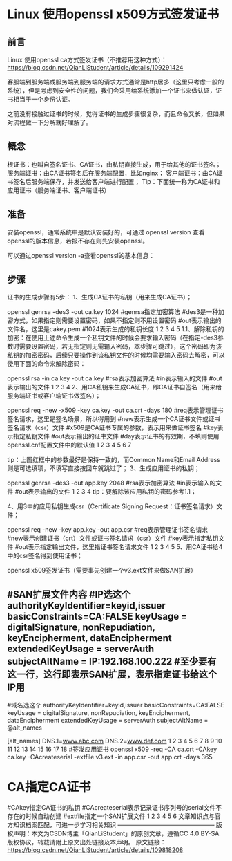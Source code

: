 # Linux 使用openssl x509方式签发证书



## 前言

Linux 使用openssl ca方式签发证书（不推荐用这种方式）：https://blog.csdn.net/QianLiStudent/article/details/109291424

客服端到服务端或服务端到服务端的请求方式通常是http居多（这里只考虑一般的系统），但是考虑到安全性的问题，我们会采用给系统添加一个证书来做认证，证书相当于一个身份认证。

之前没有接触过证书的时候，觉得证书的生成步骤很复杂，而且命令又长，但如果对流程做一下分解就好理解了。

## 概念

根证书：也叫自签名证书、CA证书，由私钥直接生成，用于给其他的证书签名；
服务端证书：由CA证书签名后在服务端配置，比如nginx；
客户端证书：由CA证书签名后服务端保存，并发送给客户端进行配置；
Tip：下面统一称为CA证书和应用证书（服务端证书、客户端证书）

## 准备

安装openssl，通常系统中是默认安装好的，可通过 openssl version 查看openssl的版本信息，若报不存在则先安装openssl。

可以通过openssl version -a查看openssl的基本信息：

## 步骤

证书的生成步骤有5步：
1、生成CA证书的私钥（用来生成CA证书）；

openssl genrsa -des3 -out ca.key 1024
#genrsa指定加密算法
#des3是一种加密方式，如果指定则需要设置密码，如果不指定则不用设置密码
#out表示输出的文件名，这里是cakey.pem
#1024表示生成的私钥长度
1
2
3
4
5
1.1、解除私钥的加密：在使用上述命令生成一个私钥文件的时候会要求输入密码（在指定-des3参数时需要设置密码，若无指定则无需输入密码，本步骤可跳过），这个密码即为该私钥的加密密码，后续只要操作到该私钥文件的时候均需要输入密码去解密，可以使用下面的命令来解除密码：

openssl rsa -in ca.key -out ca.key
#rsa表示加密算法
#in表示输入的文件
#out表示输出的文件
1
2
3
4
2、用CA私钥来生成CA证书，即CA证书自签名（用来给服务端证书或客户端证书做签名）；

openssl req -new -x509 -key ca.key -out ca.crt -days 180
#req表示管理证书签名请求，这里是签名场景，所以得用到
#new表示生成一个CA证书文件或证书签名请求（csr）文件
#x509是CA证书专属的参数，表示用来做证书签名
#key表示指定私钥文件
#out表示输出的证书文件
#day表示证书的有效期，不填则使用openssl.cnf配置文件中的默认值
1
2
3
4
5
6
7

tip：上图红框中的参数最好是保持一致的，而Common Name和Email Address则是可选填项，不填写直接按回车就跳过了；
3、生成应用证书的私钥；

openssl genrsa -des3 -out app.key 2048
#rsa表示加密算法
#in表示输入的文件
#out表示输出的文件
1
2
3
4
tip：要解除该应用私钥的密码参考1.1；

4、用3中的应用私钥生成csr（Certificate Signing Request：证书签名请求）文件；

openssl req -new -key app.key -out app.csr
#req表示管理证书签名请求
#new表示创建证书（crt）文件或证书签名请求（csr）文件
#key表示指定私钥文件
#out表示指定输出文件，这里指证书签名请求文件
1
2
3
4
5
5、用CA证书给4中的csr签名得到使用证书；

openssl x509签发证书（需要事先创建一个v3.ext文件来做SAN扩展）

#SAN扩展文件内容
#IP选这个
authorityKeyIdentifier=keyid,issuer
basicConstraints=CA:FALSE
keyUsage = digitalSignature, nonRepudiation, keyEncipherment, dataEncipherment
extendedKeyUsage = serverAuth
subjectAltName = IP:192.168.100.222	#至少要有这一行，这行即表示SAN扩展，表示指定证书给这个IP用
--------------------------------------------------------------------------------------
#域名选这个
authorityKeyIdentifier=keyid,issuer
basicConstraints=CA:FALSE
keyUsage = digitalSignature, nonRepudiation, keyEncipherment, dataEncipherment
extendedKeyUsage = serverAuth
subjectAltName = @alt_names

[alt_names]
DNS.1=www.abc.com
DNS.2=www.def.com
1
2
3
4
5
6
7
8
9
10
11
12
13
14
15
16
17
18
#签发应用证书
openssl x509 -req -CA ca.crt -CAkey ca.key -CAcreateserial -extfile v3.ext -in app.csr -out app.crt -days 365
# CA指定CA证书
#CAkey指定CA证书的私钥
#CAcreateserial表示记录证书序列号的serial文件不存在的时候自动创建
#extfile指定一个SAN扩展文件
1
2
3
4
5
6
文章知识点与官方知识档案匹配，可进一步学习相关知识
————————————————
版权声明：本文为CSDN博主「QianLiStudent」的原创文章，遵循CC 4.0 BY-SA版权协议，转载请附上原文出处链接及本声明。
原文链接：https://blog.csdn.net/QianLiStudent/article/details/109818208